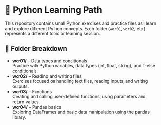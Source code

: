 <!DOCTYPE html>
<html lang="en">
  <h1>🐍 Python Learning Path</h1>
  <p>This repository contains small Python exercises and practice files as I learn and explore different Python concepts. Each folder (<code>wor01</code>, <code>wor02</code>, etc.) represents a different topic or learning session.</p>

  <h2>📁 Folder Breakdown</h2>
  <ul>
    <li><strong>wor01/</strong> – Data types and conditionals<br>
      Practice with Python variables, data types (int, float, string), and if-else conditionals.</li>
    <li><strong>wor02/</strong> – Reading and writing files<br>
      Exercises focused on handling text files, reading inputs, and writing outputs.</li>
    <li><strong>wor03/</strong> – Functions<br>
      Creating and calling user-defined functions, using parameters and return values.</li>
    <li><strong>wor04/</strong> – Pandas basics<br>
      Exploring DataFrames and basic data manipulation using the pandas library.</li>
  </ul>

</html>
